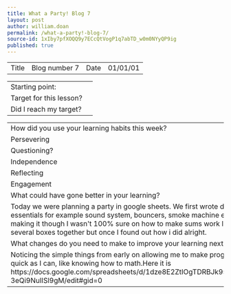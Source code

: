 ```yaml
---
title: What a Party! Blog 7
layout: post
author: william.doan
permalink: /what-a-party!-blog-7/
source-id: 1xIby7pfXOQQ9y7ECcQtVogP1q7abTD_w0m0NYyQP9ig
published: true
---
```

<table>
  <tr>
    <td>Title</td>
    <td>Blog number 7</td>
    <td>Date</td>
    <td>01/01/01</td>
  </tr>
</table>


<table>
  <tr>
    <td>Starting point:</td>
    <td></td>
  </tr>
  <tr>
    <td>Target for this lesson?</td>
    <td></td>
  </tr>
  <tr>
    <td>Did I reach my target? </td>
    <td></td>
  </tr>
</table>


<table>
  <tr>
    <td>How did you use your learning habits this week?</td>
    <td></td>
  </tr>
  <tr>
    <td>Persevering</td>
    <td></td>
  </tr>
  <tr>
    <td>Questioning?</td>
    <td></td>
  </tr>
  <tr>
    <td>Independence</td>
    <td></td>
  </tr>
  <tr>
    <td>Reflecting</td>
    <td></td>
  </tr>
  <tr>
    <td>Engagement</td>
    <td></td>
  </tr>
  <tr>
    <td>What could have gone better in your learning?</td>
    <td></td>
  </tr>
  <tr>
    <td>Today we were planning a party in google sheets. We first wrote down all the essentials for example sound system, bouncers, smoke machine etc. When making it though I wasn't 100% sure on how to make sums work like adding several boxes together but once I found out how i did alright.</td>
    <td></td>
  </tr>
  <tr>
    <td>What changes do you need to make to improve your learning next time?</td>
    <td></td>
  </tr>
  <tr>
    <td>Noticing the simple things from early on allowing me to make progress as quick as I can, like knowing how to math.Here it is https://docs.google.com/spreadsheets/d/1dze8E2ZtIOgTDRBJk95n9yUuoyjf-3eQi9NulISl9gM/edit#gid=0</td>
    <td></td>
  </tr>
</table>


